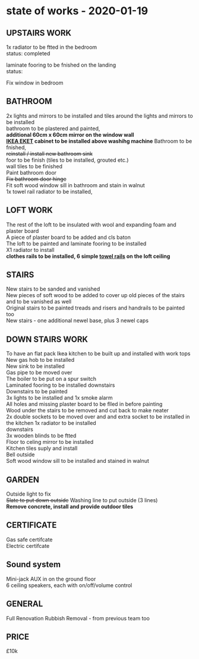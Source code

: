 # state of works - 2020-01-19  

## UPSTAIRS WORK  
1x radiator to be ftted in the bedroom  
status: completed

laminate fooring to be fnished on the landing  
status: 

Fix window in bedroom  

## BATHROOM  
2x lights and mirrors to be installed and tiles around the lights and mirrors to be installed  
bathroom to be plastered  and painted,  
**additional 60cm x 60cm mirror on the window wall**  
**[IKEA EKET](https://www.ikea.com/gb/en/p/eket-wall-mounted-cabinet-combination-dark-grey-s49307640/) cabinet to be installed above washihg machine**
Bathroom to be fnished,  
~~reinstall / install new bathroom sink~~  
foor to be finish (tiles to be installed, grouted etc.)  
wall tiles to be finished  
Paint bathroom door  
~~Fix bathroom door hinge~~  
Fit soft wood window sill in bathroom and stain in walnut  
1x towel rail radiator to be installed,

## LOFT WORK  
The rest of the loft to be insulated with wool and expanding foam and plaster board  
A piece of plaster board to be added and cls baton  
The loft to be painted and laminate fooring to be installed  
X1 radiator to install  
**clothes rails to be installed, 6 simple [towel rails](https://www.ebay.co.uk/itm/Pipe-Towel-Rail-Towel-Holder-Industrial-Rustic-Decor-Fixings-Included-M/401881998602) on the loft ceiling**

## STAIRS  
New stairs to be sanded and vanished  
New pieces of soft wood to be added to cover up old pieces of the stairs and to be vanished as well  
Original stairs to be painted treads and risers and handrails to be painted too  
New stairs - one additional newel base, plus 3 newel caps  

## DOWN STAIRS WORK  
To have an flat pack Ikea kitchen to be built up and installed with work tops  
New gas hob to be installed  
New sink to be installed  
Gas pipe to be moved over  
The boiler to be put on a spur switch  
Laminated fooring to be installed downstairs  
Downstairs to be painted  
3x lights to be installed and 1x smoke alarm  
All holes and missing plaster board to be flled in before painting  
Wood under the stairs to be removed and cut back to make neater  
2x double sockets to be moved over and and extra socket to be installed in the kitchen 1x radiator to be installed  
downstairs  
3x wooden blinds to be ftted  
Floor to celing mirror to be installed  
Kitchen tiles suply and install  
Bell outside  
Soft wood window sill to be installed and stained in walnut  

## GARDEN  
Outside light to fix  
~~Slate to put down outside~~
Washing line to put outside (3 lines)  
**Remove concrete, install and provide outdoor tiles**

## CERTIFICATE  
Gas safe certifcate  
Electric certifcate  

## Sound system  

Mini-jack AUX in on the ground floor  
6 ceiling speakers, each with on/off/volume control  

## GENERAL  

Full Renovation Rubbish Removal - from previous team too  

## PRICE  

£10k  
